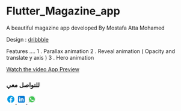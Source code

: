 # Flutter_Magazine_app
A beautiful magazine app developed By Mostafa Atta Mohamed


Design : [dribbble](https://dribbble.com/shots/6220712-Mood-Mobile)

Features ....
1 . Parallax animation
2 . Reveal animation ( Opacity and translate y axis )
3 . Hero animation



[Watch the video App Preview ]([https://github.com/yourusername/yourrepository/blob/main/example.mp4?raw=true](https://github.com/Mostafa3tta/Flutter_Magazine_app/blob/main/project_preview.mp4))




### للتواصل معي


<a href="https://www.facebook.com/mostafa.atta.9085">
  <img src="https://github.com/Mostafa3tta/Flutter_Magazine_app/blob/main/facebook.svg" alt="Facebook" width="24" height="24"/>
</a>



<a href="https://www.linkedin.com/in/mostafa-atta-5949581a2">
  <img src="https://github.com/Mostafa3tta/Flutter_Magazine_app/blob/main/linkedin.svg" alt="LinkedIn" width="24" height="24"/>
</a>


<a href="https://wsend.co/201062947371">
  <img src="https://github.com/Mostafa3tta/Flutter_Magazine_app/blob/main/whatsapp.svg" alt="WhatsApp" width="24" height="24"/>
</a>

